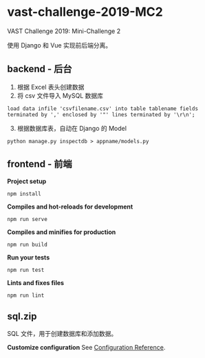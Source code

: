 # vast-challenge-2019-MC2
VAST Challenge 2019: Mini-Challenge 2

使用 Django 和 Vue 实现前后端分离。

## backend - 后台

1. 根据 Excel 表头创建数据
2. 将 csv 文件导入 MySQL 数据库
```
load data infile 'csvfilename.csv' into table tablename fields terminated by ',' enclosed by '"' lines terminated by '\r\n';
```
3. 根据数据库表，自动在 Django 的 Model
```
python manage.py inspectdb > appname/models.py
```

## frontend - 前端

**Project setup**
```
npm install
```

**Compiles and hot-reloads for development**
```
npm run serve
```

**Compiles and minifies for production**
```
npm run build
```

**Run your tests**
```
npm run test
```

**Lints and fixes files**
```
npm run lint
```

## sql.zip
SQL 文件，用于创建数据库和添加数据。

**Customize configuration**
See [Configuration Reference](https://cli.vuejs.org/config/).

